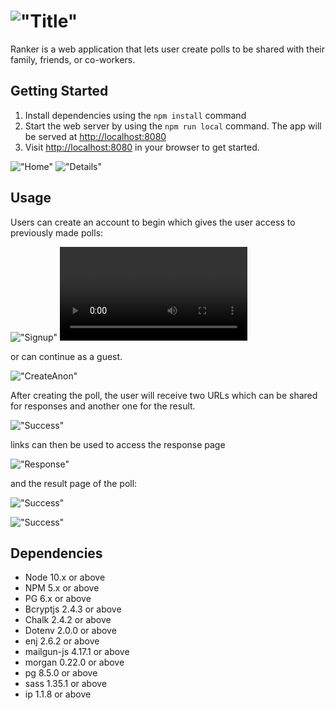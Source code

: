 !["Title"](public/images/photos-md/ranker-title.jpeg)
==================================================

Ranker is a web application that lets user create polls to be shared with their family, friends, or co-workers.


## Getting Started

 1. Install dependencies using the `npm install` command
 2. Start the web server by using the `npm run local` command. The app will be served at <http://localhost:8080>
 3. Visit <http://localhost:8080> in your browser to get started.

 !["Home"](public/images/photos-md/home-page.jpeg)
 !["Details"](public/images/photos-md/detail-page.jpeg)

 ## Usage

 Users can create an account to begin which gives the user access to previously made polls:

 !["Signup"](public/images/photos-md/sign-up.jpeg)
 !["Create"](public/images/overview.mp4)


or can continue as a guest. 

!["CreateAnon"](public/images/photos-md/create-anonymous.jpeg)

After creating the poll, the user will receive two URLs which can be shared for responses and another one for the result.


!["Success"](public/images/photos-md/poll-form.jpeg)

links can then be used to access the response page 

!["Response"](public/images/photos-md/response.jpeg)

and the result page of the poll:

!["Success"](public/images/photos-md/detail-page.jpeg)

!["Success"](public/images/photos-md/detail-analytics.jpeg)

## Dependencies

- Node 10.x or above
- NPM 5.x or above
- PG 6.x or above
- Bcryptjs 2.4.3 or above
- Chalk 2.4.2 or above
- Dotenv 2.0.0 or above
- enj 2.6.2 or above
- mailgun-js 4.17.1 or above
- morgan 0.22.0 or above
- pg 8.5.0 or above
- sass 1.35.1 or above
- ip 1.1.8 or above





